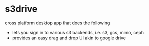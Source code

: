 # s3drive

cross platform desktop app that does the following
- lets you sign in to various s3 backends, i.e. s3, gcs, minio, ceph
- provides an easy drag and drop UI akin to google drive

